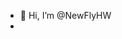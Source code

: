 - 👋 Hi, I’m @NewFlyHW
- 

<!---
NewFlyHW/NewFlyHW is a ✨ special ✨ repository because its `README.md` (this file) appears on your GitHub profile.
You can click the Preview link to take a look at your changes.
--->

